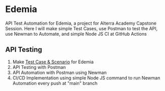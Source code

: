 # Edemia 
API Test Automation for Edemia, a project for Alterra Academy Capstone Session. Here I will make simple Test Cases, use Postman to test the API, use Newman to Automate, and simple Node JS CI at GitHub Actions

## API Testing
1. Make [Test Case & Scenario](https://docs.google.com/spreadsheets/d/18hsymUiHnT2AvnrH6hNg71LuCb5p5B6DIZ09BwpHn3c/edit?usp=sharing) for Edemia
2. API Testing with Postman
3. API Automation with Postman using Newman
4. CI/CD Implementation using simple Node JS command to run Newman Automation every push at "main" branch
